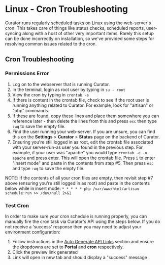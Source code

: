 # Linux - Cron Troubleshooting

Curator runs regularly scheduled tasks on Linux using the web-server's cron.  This takes care of things like status
checks, scheduled reports, user-syncing along with a host of other very important items.  Rarely this setup can be done
incorrectly on installation, so we've provided some steps for resolving common issues related to the cron.

## Cron Troubleshooting

### Permissions Error

1. Log on to the webserver that is running Curator.
2. In the terminal, login as root user by typing in `su - root`
3. View the cron by typing in `crontab -e`
4. If there is content in the crontab file, check to see if the root user is running anything related to Curator.
For example, look for "artisan" or "php" commands.
5. If these are found, copy these lines and place them somewhere you can reference later - then delete the lines from
this and press `esc` then type `:wq` to save the empty file.
6. Find the user running your web-server.  If you are unsure, you can find this on the **Settings** > **Curator** >
**Status** page on the backend of Curator.
7. Ensuring you're still logged in as root, edit the crontab file associated with your server-run-as user you found in
the previous step.  For example, if your user was "apache" you would type
`crontab -e -u apache` and press enter.  This will open the crontab file.  Press `i` to enter "insert mode" and paste in
the contents from step #5.  Then press `esc` and type `:wq` to save the empty file.

NOTE: If the contents of all your cron files are empty, then revisit step #7 above (ensuring you're still logged in as
root) and paste in the contents below while in insert mode:
`* * * * * php /var/www/html/artisan schedule:run >> /dev/null 2>&1`

### Test Cron

In order to make sure your cron schedule is running properly, you can manually fire the cron task via Curator's API
using the steps below.  If you do not receive a 'success' response then you may need to adjust your environment configuration:

1. Follow instructions in the
[Auto Generate API Links](https://curator.interworks.com/page/kb/curator-api/getting-started/curator-api-overview/1101)
 section and ensure the dropdowns are set to **Portal** and **cron** respectively.
2. Click the preview link generated
3. Link will open in new tab and should display a "success" message
